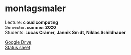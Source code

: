 # montagsmaler

Lecture: **cloud computing**  
Semester: **summer 2020**  
Students: **Lucas Crämer, Jannik Smidt, Niklas Schildhauer**  

[Google Drive](https://drive.google.com/drive/folders/1g_QoZxxTG9Gr01zk3Ye1wmRSExX4YDek?usp=sharing)  
[Status sheet](https://docs.google.com/spreadsheets/d/11s_OibBKYXwcSYw4VKc1rA-0-mhvWUQt0Jf6oXrnJ9M/edit?usp=sharing)  
  
